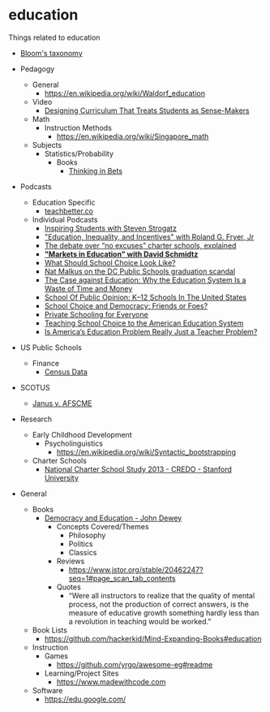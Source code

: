 # education
Things related to education

* [Bloom's taxonomy](https://en.wikipedia.org/wiki/Bloom%27s_taxonomy)
* Pedagogy
  * General
    * https://en.wikipedia.org/wiki/Waldorf_education
  * Video 
    * [Designing Curriculum That Treats Students as Sense-Makers](https://www.bigmarker.com/GlobalMathDept/Designing-Curriculum-That-Treats-Students-as-Sense-Makers)
  * Math
    * Instruction Methods
      * https://en.wikipedia.org/wiki/Singapore_math
  * Subjects
    * Statistics/Probability
      * Books
        * [Thinking in Bets](https://www.goodreads.com/book/show/35957157-thinking-in-bets)
* Podcasts
	* Education Specific
	  * [teachbetter.co](http://teachbetter.co)
	* Individual Podcasts
	  * [Inspiring Students with Steven Strogatz](http://teachbetter.co/blog/2017/01/02/tbp-episode-45/)
	  * ["Education, Inequality, and Incentives" with Roland G. Fryer, Jr](https://soundcloud.com/hayekprogrampodcast/education-inequality-and-incentives-with-roland-g-fryer-jr)
	  * [The debate over “no excuses” charter schools, explained](https://art19.com/shows/the-weeds/episodes/4974e21a-e6aa-474a-909f-17e70401ae1e/)
	  * **["Markets in Education" with David Schmidtz](https://soundcloud.com/hayekprogrampodcast/markets-in-education-with-david-schmidtz)**
	  * [What Should School Choice Look Like?](https://cdn.cato.org/archive-2018/cpfa-04-19-18.mp3)
	  * [Nat Malkus on the DC Public Schools graduation scandal](http://www.aei.org/multimedia/banter-311-nat-malkus-on-the-dc-public-schools-graduation-scandal/)
	  * [The Case against Education: Why the Education System Is a Waste of Time and Money](https://cdn.cato.org/archive-2018/cbfa-01-31-18.mp3)
	  * [School Of Public Opinion: K–12 Schools In The United States](https://soundcloud.com/hoover-institution/school-of-public-opinion-k-12)
	  * [School Choice and Democracy: Friends or Foes?](https://cdn.cato.org/archive-2017/cpfa-07-26-17.mp3)
	  * [Private Schooling for Everyone](https://www.libertarianism.org/media/free-thoughts/private-schooling-everyone)
	  * [Teaching School Choice to the American Education System](https://www.libertarianism.org/media/free-thoughts/teaching-school-choice-american-education-system)
	  * [Is America’s Education Problem Really Just a Teacher Problem?](http://freakonomics.com/podcast/is-americas-education-problem-really-just-a-teacher-problem-a-new-freakonomics-radio-podcast/)

      
* US Public Schools      
  * Finance
    * [Census Data](https://www.census.gov/programs-surveys/school-finances.html)
* SCOTUS
  * [Janus v. AFSCME](https://en.wikipedia.org/wiki/Janus_v._AFSCME)
* Research
  * Early Childhood Development
    * Psycholinguistics
      * https://en.wikipedia.org/wiki/Syntactic_bootstrapping
  * Charter Schools
    * [National Charter School Study 2013 - CREDO - Stanford University](http://credo.stanford.edu/documents/NCSS%202013%20Final%20Draft.pdf)
* General
  * Books
     * [Democracy and Education - John Dewey](https://www.gutenberg.org/files/852/852-h/852-h.htm)
	   * Concepts Covered/Themes
	     * Philosophy
		 * Politics
		 * Classics
       * Reviews
	     * https://www.jstor.org/stable/20462247?seq=1#page_scan_tab_contents
	   * Quotes
	     * “Were all instructors to realize that the quality of mental process, not the production of correct answers, is the measure of educative growth something hardly less than a revolution in teaching would be worked.” 
  * Book Lists
    * https://github.com/hackerkid/Mind-Expanding-Books#education
  * Instruction
    * Games
      * https://github.com/yrgo/awesome-eg#readme
    * Learning/Project Sites
      * https://www.madewithcode.com
  * Software
    * https://edu.google.com/

  
